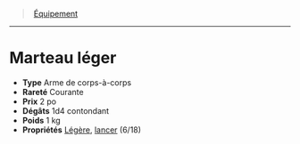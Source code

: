 ﻿---
!Equipment
Type: Arme de corps-à-corps
Price: 2 po
Weight: 1 kg
Rarity: Courante
Damages: 1d4 contondant
Properties: '[Légère](hd_weapons_legere.md), [lancer](hd_weapons_lancer.md) (6/18)'
Id: equipment_hd.md#marteau-léger
ParentLink: equipment_hd.md#Équipement
Name: Marteau léger
ParentName: Équipement
NameLevel: 1
---
> [Équipement](hd_equipment.md)

---

# Marteau léger

- **Type** Arme de corps-à-corps
- **Rareté** Courante
- **Prix** 2 po
- **Dégâts** 1d4 contondant
- **Poids** 1 kg
- **Propriétés** [Légère](hd_weapons_legere.md), [lancer](hd_weapons_lancer.md) (6/18)

